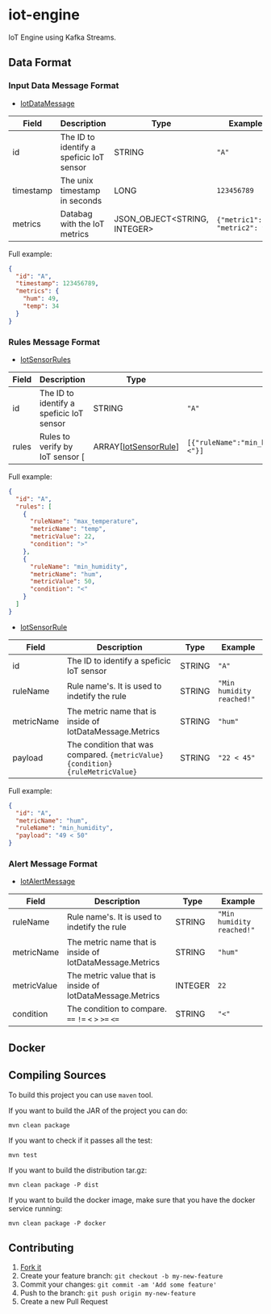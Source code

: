 # iot-engine
IoT Engine using Kafka Streams.

## Data Format

### Input Data Message Format

* [IotDataMessage](https://github.com/andresgomezfrr/iot-engine/blob/master/service/src/main/java/kafkastreams/iot/model/IotDataMessage.java)

| Field  | Description  | Type  | Example |
|---|---|---|---|
|  id |  The ID to identify a speficic IoT sensor | STRING  |  `"A"` |   
|  timestamp | The unix timestamp in seconds  |  LONG | `123456789` |   
|  metrics |  Databag with the IoT metrics |  JSON_OBJECT<STRING, INTEGER> | `{"metric1":22, "metric2": 90}` |   

Full example:

```json
{
  "id": "A",
  "timestamp": 123456789,
  "metrics": {
    "hum": 49,
    "temp": 34
  }
}
```

### Rules Message Format

* [IotSensorRules](https://github.com/andresgomezfrr/iot-engine/blob/master/service/src/main/java/kafkastreams/iot/model/IotSensorRules.java)

| Field  | Description  | Type  | Example |
|---|---|---|---|
|  id |  The ID to identify a speficic IoT sensor | STRING  |  `"A"` |   
|  rules | Rules to verify by IoT sensor [  |  ARRAY[[IotSensorRule](https://github.com/andresgomezfrr/iot-engine/blob/master/service/src/main/java/kafkastreams/iot/model/IotSensorRule.java)] | `[{"ruleName":"min_humidity","metricName":"hum","metricValue":50,"condition":"<"}]`|   

Full example:

```json
{
  "id": "A",
  "rules": [
    {
      "ruleName": "max_temperature",
      "metricName": "temp",
      "metricValue": 22,
      "condition": ">"
    },
    {
      "ruleName": "min_humidity",
      "metricName": "hum",
      "metricValue": 50,
      "condition": "<"
    }
  ]
}
```

* [IotSensorRule](https://github.com/andresgomezfrr/iot-engine/blob/master/service/src/main/java/kafkastreams/iot/model/IotSensorRule.java)

| Field  | Description  | Type  | Example |
|---|---|---|---|
|  id |  The ID to identify a speficic IoT sensor | STRING  |  `"A"` |   
|  ruleName |  Rule name's. It is used to indetify the rule | STRING  |  `"Min humidity reached!"` |   
|  metricName |  The metric name that is inside of IotDataMessage.Metrics | STRING  |  `"hum"` |   
|  payload |  The condition that was compared. `{metricValue} {condition} {ruleMetricValue}` | STRING  |  `"22 < 45"` |   

Full example:

```json
{
  "id": "A",
  "metricName": "hum",
  "ruleName": "min_humidity",
  "payload": "49 < 50"
}
```


### Alert Message Format

* [IotAlertMessage](https://github.com/andresgomezfrr/iot-engine/blob/master/service/src/main/java/kafkastreams/iot/model/IotAlertMessage.java)

| Field  | Description  | Type  | Example |
|---|---|---|---|
|  ruleName |  Rule name's. It is used to indetify the rule | STRING  |  `"Min humidity reached!"` |   
|  metricName |  The metric name that is inside of IotDataMessage.Metrics | STRING  |  `"hum"` |   
|  metricValue |  The metric value that is inside of IotDataMessage.Metrics | INTEGER  |  `22` |   
|  condition |  The condition to compare. `==` `!=` `<` `>` `>=` `<=` | STRING  |  `"<"` |   


## Docker


## Compiling Sources

To build this project you can use `maven` tool. 

If you want to build the JAR of the project you can do:

```
mvn clean package
```

If you want to check if it passes all the test:

```
mvn test
```

If you want to build the distribution tar.gz:

```
mvn clean package -P dist
```

If you want to build the docker image, make sure that you have the docker service running:

```
mvn clean package -P docker
```

## Contributing

1. [Fork it](https://github.com/andresgomezfrr/iot-engine/fork)
2. Create your feature branch: `git checkout -b my-new-feature`
3. Commit your changes: `git commit -am 'Add some feature'`
4. Push to the branch: `git push origin my-new-feature`
5. Create a new Pull Request
